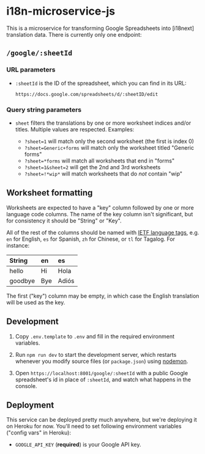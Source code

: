 # i18n-microservice-js
This is a microservice for transforming Google Spreadsheets into [i18next]
translation data. There is currently only one endpoint:

## `/google/:sheetId`

### URL parameters
* `:sheetId` is the ID of the spreadsheet, which you can find in its URL:

    ```
    https://docs.google.com/spreadsheets/d/:sheetID/edit
    ```

### Query string parameters
* `sheet` filters the translations by one or more worksheet indices and/or
  titles. Multiple values are respected. Examples:

  - `?sheet=1` will match only the second worksheet (the first is index 0)
  - `?sheet=Generic+forms` will match only the worksheet titled "Generic
    forms"
  - `?sheet=*forms` will match all worksheets that end in "forms"
  - `?sheet=1&sheet=2` will get the 2nd and 3rd worksheets
  - `?sheet=!*wip*` will match worksheets that do _not_ contain "wip"

## Worksheet formatting
Worksheets are expected to have a "key" column followed by one or more language
code columns. The name of the key column isn't significant, but for consistency
it should be "String" or "Key".

All of the rest of the columns should be named with [IETF language
tags](https://en.wikipedia.org/wiki/IETF_language_tag), e.g. `en` for English,
`es` for Spanish, `zh` for Chinese, or `tl` for Tagalog. For instance:

| String | en | es |
| :--- | :--- | :--- |
| hello | Hi | Hola |
| goodbye | Bye | Adiós |

The first ("key") column may be empty, in which case the English translation
will be used as the key.

## Development

1. Copy `.env.template` to `.env` and fill in the required environment
   variables.

2. Run `npm run dev` to start the development server, which restarts whenever
   you modify source files (or `package.json`) using [nodemon].

3. Open `https://localhost:8001/google/:sheetId` with a public Google
   spreadsheet's id in place of `:sheetId`, and watch what happens in the
   console.

## Deployment
This service can be deployed pretty much anywhere, but we're deploying it on
Heroku for now. You'll need to set following environment variables ("config
vars" in Heroku):

- `GOOGLE_API_KEY` (**required**) is your Google API key.

[dotenv]: https://npm.im/dotenv
[nodemon]: https://npm.im/nodemon
